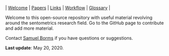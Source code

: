 
| [Welcome](index.md) | [Papers](papers.md) | [Links](links.md) | [Workflow](workflow.md) | [Glossary](glossary.md) |

Welcome to this open-source repository with useful material revolving around the sentometrics research field. Go to the GitHub page to contribute and add more material.

Contact [Samuel Borms](mailto:borms_sam@hotmail.com) if you have questions or suggestions.

**Last update**: May 20, 2020.

